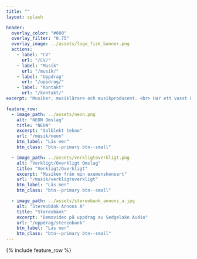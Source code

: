 ```yaml
---
title: ""
layout: splash

header:
  overlay_color: "#000"
  overlay_filter: "0.75"
  overlay_image: ../assets/logo_fisk_banner.png
  actions:
    - label: "CV"
      url: "/CV/"
    - label: "Musik"
      url: "/musik/"
    - label: "Uppdrag"
      url: "/uppdrag/"
    - label: "Kontakt"
      url: "/kontakt/"
excerpt: "Musiker, musiklärare och musikproducent. <br> Har ett vasst öra och en kärlek för bråkiga instrument. <br> Bra på tekno, rock, pop och experimentell musik. <br> Sjunger och spelar keyboard, bas, gitarr och trummor."

feature_row:
  - image_path: ../assets/neon.png
    alt: "NEON Omslag"
    title: "NEON"
    excerpt: "Solblekt tekno"
    url: "/musik/neon"
    btn_label: "Läs mer"
    btn_class: "btn--primary btn--small"

  - image_path: ../assets/verkligtoverkligt.png
    alt: "Verkligt/Overkligt Omslag"
    title: "Verkligt/Overkligt"
    excerpt: "Musiken från min examenskonsert"
    url: "/musik/verkligtoverkligt"
    btn_label: "Läs mer"
    btn_class: "btn--primary btn--small"

  - image_path: ../assets/stereobank_annons_a.jpg
    alt: "Stereobänk Annons A"
    title: "Stereobänk"
    excerpt: "Demovideo på uppdrag av Sedgelake Audio"
    url: "/uppdrag/stereobank"
    btn_label: "Läs mer"
    btn_class: "btn--primary btn--small"
---
```


{% include feature_row %}